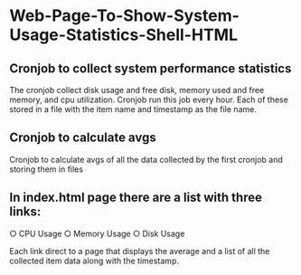 # Web-Page-To-Show-System-Usage-Statistics-Shell-HTML

## Cronjob to collect system performance statistics
The cronjob collect disk usage and free disk, memory used and free memory, and cpu
utilization. Cronjob run this job every hour. 
Each of these stored in a file with the item name and timestamp as the file name.


## Cronjob to calculate avgs
Cronjob to calculate avgs of all the data collected by the first cronjob and storing them in files


## In index.html page there are a list with three links:
○ CPU Usage
○ Memory Usage
○ Disk Usage

Each link  direct to a page that displays the average and a list of all the collected item data along with the timestamp.
